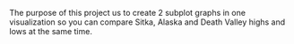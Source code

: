 The purpose of this project us to create 2 subplot graphs in one visualization so you can compare Sitka, Alaska and Death Valley highs and lows at the same time. 